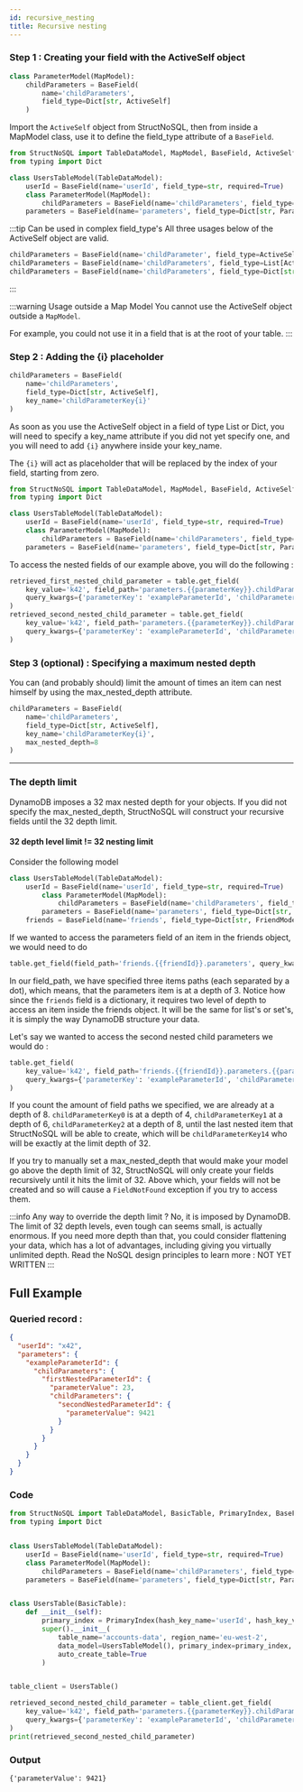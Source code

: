```yaml
---
id: recursive_nesting
title: Recursive nesting
---
```


### Step 1 : Creating your field with the ActiveSelf object

```python
class ParameterModel(MapModel):
    childParameters = BaseField(
        name='childParameters', 
        field_type=Dict[str, ActiveSelf]
    )
```

Import the ```ActiveSelf``` object from StructNoSQL, then from inside a MapModel class, use it to define the field_type 
attribute of a ```BaseField```.

```python
from StructNoSQL import TableDataModel, MapModel, BaseField, ActiveSelf
from typing import Dict

class UsersTableModel(TableDataModel):
    userId = BaseField(name='userId', field_type=str, required=True)
    class ParameterModel(MapModel):
        childParameters = BaseField(name='childParameters', field_type=Dict[str, ActiveSelf], required=False)
    parameters = BaseField(name='parameters', field_type=Dict[str, ParameterModel], key_name='parameterKey', required=False)
```

:::tip Can be used in complex field_type's
All three usages below of the ActiveSelf object are valid.
```python
childParameters = BaseField(name='childParameter', field_type=ActiveSelf)
childParameters = BaseField(name='childParameters', field_type=List[ActiveSelf])
childParameters = BaseField(name='childParameters', field_type=Dict[str, ActiveSelf])
```
:::

:::warning Usage outside a Map Model
You cannot use the ActiveSelf object outside a ```MapModel```. 

For example, you could not use it in a field that is at the root of your table.
:::

### Step 2 : Adding the {i} placeholder

```python
childParameters = BaseField(
    name='childParameters', 
    field_type=Dict[str, ActiveSelf], 
    key_name='childParameterKey{i}'
)
```
As soon as you use the ActiveSelf object in a field of type List or Dict, you will need to specify a key_name attribute 
if you did not yet specify one, and you will need to add `{i}` anywhere inside your key_name.

The `{i}` will act as placeholder that will be replaced by the index of your field, starting from zero.

```python
from StructNoSQL import TableDataModel, MapModel, BaseField, ActiveSelf
from typing import Dict

class UsersTableModel(TableDataModel):
    userId = BaseField(name='userId', field_type=str, required=True)
    class ParameterModel(MapModel):
        childParameters = BaseField(name='childParameters', field_type=Dict[str, ActiveSelf], key_name='childParameterKey{i}', max_nested_depth=8, required=False)
    parameters = BaseField(name='parameters', field_type=Dict[str, ParameterModel], key_name='parameterKey', required=False)
```

To access the nested fields of our example above, you will do the following :
```python
retrieved_first_nested_child_parameter = table.get_field(
    key_value='k42', field_path='parameters.{{parameterKey}}.childParameters.{{childParameterKey0}}', 
    query_kwargs={'parameterKey': 'exampleParameterId', 'childParameterKey0': 'firstNestedParameterId'}
)
retrieved_second_nested_child_parameter = table.get_field(
    key_value='k42', field_path='parameters.{{parameterKey}}.childParameters.{{childParameterKey0}}.childParameters.{{childParameterKey1}}',
    query_kwargs={'parameterKey': 'exampleParameterId', 'childParameterKey0': 'firstNestedParameterId', 'childParameterKey1': 'secondNestedParameterId'}
)
```

### Step 3 (optional) : Specifying a maximum nested depth 

You can (and probably should) limit the amount of times an item can nest himself by using the max_nested_depth attribute.
```python
childParameters = BaseField(
    name='childParameters', 
    field_type=Dict[str, ActiveSelf], 
    key_name='childParameterKey{i}', 
    max_nested_depth=8
)
```

---

### The depth limit

DynamoDB imposes a 32 max nested depth for your objects. If you did not specify the max_nested_depth, StructNoSQL will 
construct your recursive fields until the 32 depth limit.

#### 32 depth level limit != 32 nesting limit
Consider the following model
```python 
class UsersTableModel(TableDataModel):
    userId = BaseField(name='userId', field_type=str, required=True)
        class ParameterModel(MapModel):
            childParameters = BaseField(name='childParameters', field_type=Dict[str, ActiveSelf], key_name='childParameterKey{i}', required=False)
        parameters = BaseField(name='parameters', field_type=Dict[str, ParameterModel], key_name='parameterKey', required=False)
    friends = BaseField(name='friends', field_type=Dict[str, FriendModel], key_name='friendId', required=False)
```


If we wanted to access the parameters field of an item in the friends object, we would need to do
```python
table.get_field(field_path='friends.{{friendId}}.parameters', query_kwargs={'friendId': 'exampleFriendId'})
```
In our field_path, we have specified three items paths (each separated by a dot), which means, that the parameters item 
is at a depth of 3. Notice how since the ```friends``` field is a dictionary, it requires two level of depth to access 
an item inside the friends object. It will be the same for list's or set's, it is simply the way DynamoDB structure your 
data.

Let's say we wanted to access the second nested child parameters we would do :
```python
table.get_field(
    key_value='k42', field_path='friends.{{friendId}}.parameters.{{parameterKey}}.childParameters.{{childParameterKey0}}.childParameters.{{childParametersKey1}}',
    query_kwargs={'parameterKey': 'exampleParameterId', 'childParameterKey0': 'firstNestedParameterId', 'childParameterKey1': 'secondNestedParameterId'}
)
```
If you count the amount of field paths we specified, we are already at a depth of 8.
```childParameterKey0``` is at a depth of 4, ```childParameterKey1``` at a depth of 6, ```childParameterKey2``` at a 
depth of 8, until the last nested item that StructNoSQL will be able to create, which will be ```childParameterKey14``` 
who will be exactly at the limit depth of 32.

If you try to manually set a max_nested_depth that would make your model go above the depth limit of 32, StructNoSQL
will only create your fields recursively until it hits the limit of 32. Above which, your fields will not be created
and so will cause a ```FieldNotFound``` exception if you try to access them.

:::info Any way to override the depth limit ?
No, it is imposed by DynamoDB. The limit of 32 depth levels, even tough can seems small, is actually enormous.
If you need more depth than that, you could consider flattening your data, which has a lot of advantages, including
giving you virtually unlimited depth. Read the NoSQL design principles to learn more : NOT YET WRITTEN
:::


## Full Example 

### Queried record :
```json
{
  "userId": "x42",
  "parameters": {
    "exampleParameterId": {
      "childParameters": {
        "firstNestedParameterId": {
          "parameterValue": 23,
          "childParameters": {
            "secondNestedParameterId": {
              "parameterValue": 9421
            }
          }
        }
      }
    }
  }
}
```

### Code
```python
from StructNoSQL import TableDataModel, BasicTable, PrimaryIndex, BaseField, MapModel, ActiveSelf
from typing import Dict


class UsersTableModel(TableDataModel):
    userId = BaseField(name='userId', field_type=str, required=True)
    class ParameterModel(MapModel):
        childParameters = BaseField(name='childParameters', field_type=Dict[str, ActiveSelf], key_name='childParameterKey{i}', max_nested_depth=8, required=False)
    parameters = BaseField(name='parameters', field_type=Dict[str, ParameterModel], key_name='parameterKey', required=False)


class UsersTable(BasicTable):
    def __init__(self):
        primary_index = PrimaryIndex(hash_key_name='userId', hash_key_variable_python_type=str)
        super().__init__(
            table_name='accounts-data', region_name='eu-west-2',
            data_model=UsersTableModel(), primary_index=primary_index,
            auto_create_table=True
        )


table_client = UsersTable()

retrieved_second_nested_child_parameter = table_client.get_field(
    key_value='k42', field_path='parameters.{{parameterKey}}.childParameters.{{childParameterKey0}}.childParameters.{{childParameterKey1}}',
    query_kwargs={'parameterKey': 'exampleParameterId', 'childParameterKey0': 'firstNestedParameterId', 'childParameterKey1': 'secondNestedParameterId'}
)
print(retrieved_second_nested_child_parameter)

```

### Output
```
{'parameterValue': 9421}
```
        
